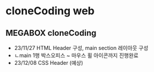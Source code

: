 # cloneCoding web
## MEGABOX  cloneCoding
* 23/11/27 HTML Header 구성, main section 레이아웃 구성
* ㄴmain 1행 박스오피스 ~ 마우스 휠 아이콘까지 진행완료
* 23/12/08 CSS Header (예상)